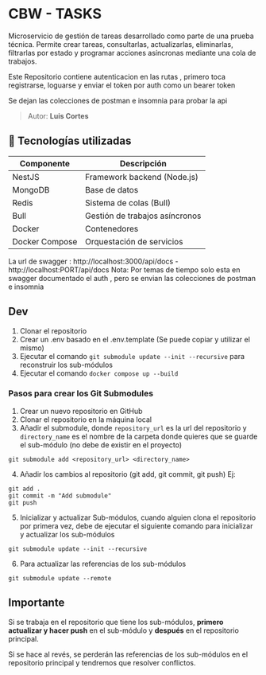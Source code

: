 # CBW - TASKS
Microservicio de gestión de tareas desarrollado como parte de una prueba técnica. Permite crear tareas, consultarlas, actualizarlas, eliminarlas, filtrarlas por estado y programar acciones asíncronas mediante una cola de trabajos.

Este Repositorio contiene autenticacion en las rutas , primero toca registrarse, loguarse y enviar el token por auth como un bearer token

Se dejan las colecciones de postman e insomnia para probar la api

  > Autor: **Luis Cortes**  
## 🚀 Tecnologías utilizadas 

  | Componente    | Descripción                      |
  |---------------|----------------------------------|
  | NestJS        | Framework backend (Node.js)      |
  | MongoDB       | Base de datos                    |
  | Redis         | Sistema de colas (Bull)          |
  | Bull          | Gestión de trabajos asíncronos   |
  | Docker        | Contenedores                     |
  | Docker Compose| Orquestación de servicios        |


La url de swagger : http://localhost:3000/api/docs -  http://localhost:PORT/api/docs
Nota: Por temas de tiempo solo esta en swagger documentado el auth , pero se envian las colecciones de postman e insomnia
## Dev

1. Clonar el repositorio
2. Crear un .env basado en el .env.template (Se puede copiar y utilizar el mismo)
3. Ejecutar el comando `git submodule update --init --recursive` para reconstruir los sub-módulos
4. Ejecutar el comando `docker compose up --build`


### Pasos para crear los Git Submodules

1. Crear un nuevo repositorio en GitHub
2. Clonar el repositorio en la máquina local
3. Añadir el submodule, donde `repository_url` es la url del repositorio y `directory_name` es el nombre de la carpeta donde quieres que se guarde el sub-módulo (no debe de existir en el proyecto)
```
git submodule add <repository_url> <directory_name>
```
4. Añadir los cambios al repositorio (git add, git commit, git push)
Ej:
```
git add .
git commit -m "Add submodule"
git push
```
5. Inicializar y actualizar Sub-módulos, cuando alguien clona el repositorio por primera vez, debe de ejecutar el siguiente comando para inicializar y actualizar los sub-módulos
```
git submodule update --init --recursive
```
6. Para actualizar las referencias de los sub-módulos
```
git submodule update --remote
```


## Importante
Si se trabaja en el repositorio que tiene los sub-módulos, **primero actualizar y hacer push** en el sub-módulo y **después** en el repositorio principal. 

Si se hace al revés, se perderán las referencias de los sub-módulos en el repositorio principal y tendremos que resolver conflictos.

